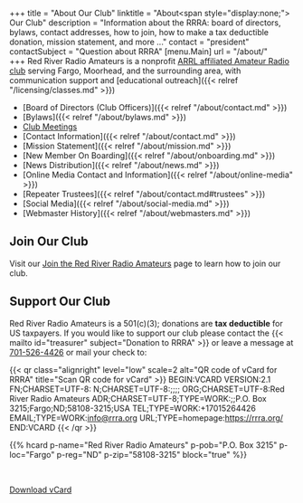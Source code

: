 +++
title = "About Our Club"
linktitle = "About<span style=\"display:none;\"> Our Club</span>"
description = "Information about the RRRA: board of directors, bylaws, contact addresses, how to join, how to make a tax deductible donation, mission statement, and more ..."
contact = "president"
contactSubject = "Question about RRRA"
[menu.Main]
url = "/about/"  
+++
Red River Radio Amateurs is a nonprofit
[ARRL affiliated Amateur Radio club](http://www.arrl.org/Groups/view/red-river-radio-amateurs-inc/type:club)
serving Fargo, Moorhead, and the surrounding area, with communication
support and
[educational outreach]({{< relref "/licensing/classes.md" >}})

* [Board of Directors \(Club Officers\)]({{< relref "/about/contact.md" >}})
* [Bylaws]({{< relref "/about/bylaws.md" >}})
* [Club Meetings](/dates/club-meetings)
* [Contact Information]({{< relref "/about/contact.md" >}})
* [Mission Statement]({{< relref "/about/mission.md" >}})
* [New Member On Boarding]({{< relref "/about/onboarding.md" >}})
* [News Distribution]({{< relref "/about/news.md" >}})
* [Online Media Contact and Information]({{< relref "/about/online-media" >}})
* [Repeater Trustees]({{< relref "/about/contact.md#trustees" >}})
* [Social Media]({{< relref "/about/social-media.md" >}})
* [Webmaster History]({{< relref "/about/webmasters.md" >}})

## Join Our Club

Visit our [Join the Red River Radio Amateurs](/join/) page to learn how to
join our club.

## Support Our Club

Red River Radio Amateurs is a 501(c)(3); donations are
**tax deductible** for US taxpayers.
If you would like to support our club please contact the
{{< mailto id="treasurer" subject="Donation to RRRA" >}}
or leave a message at [701-526-4426](tel:701-526-4426)<span class="genericon
genericon-phone"></span> or mail your check to:

{{< qr class="alignright" level="low" scale=2 alt="QR code of vCard for RRRA" title="Scan QR code for vCard"  >}}
BEGIN:VCARD
VERSION:2.1
FN;CHARSET=UTF-8:
N;CHARSET=UTF-8:;;;;
ORG;CHARSET=UTF-8:Red River Radio Amateurs
ADR;CHARSET=UTF-8;TYPE=WORK:;;P.O. Box 3215;Fargo;ND;58108-3215;USA
TEL;TYPE=WORK:+17015264426
EMAIL;TYPE=WORK:info@rrra.org
URL;TYPE=homepage:https://rrra.org/
END:VCARD
{{< /qr >}}

{{% hcard p-name="Red River Radio Amateurs" p-pob="P.O. Box 3215" p-loc="Fargo" p-reg="ND" p-zip="58108-3215" block="true" %}}

<br>

<span class="genericons-neue genericons-neue-download"></span> [Download vCard](data:text/vcard;charset=utf-8;base64,QkVHSU46VkNBUkQNClZFUlNJT046Mi4xDQpGTjtDSEFSU0VUPVVURi04Og0KTjtDSEFSU0VUPVVURi04Ojs7OzsNCk9SRztDSEFSU0VUPVVURi04OlJlZCBSaXZlciBSYWRpbyBBbWF0ZXVycw0KQURSO0NIQVJTRVQ9VVRGLTg7VFlQRT1XT1JLOjs7UC5PLiBCb3ggMzIxNTtGYXJnbztORDs1ODEwOC0zMjE1O1VTQQ0KVEVMO1RZUEU9V09SSzorMTcwMTUyNjQ0MjYNCkVNQUlMO1RZUEU9V09SSzppbmZvQHJycmEub3JnDQpVUkw7VFlQRT1ob21lcGFnZTpodHRwczovL3JycmEub3JnLw0KRU5EOlZDQVJE)


